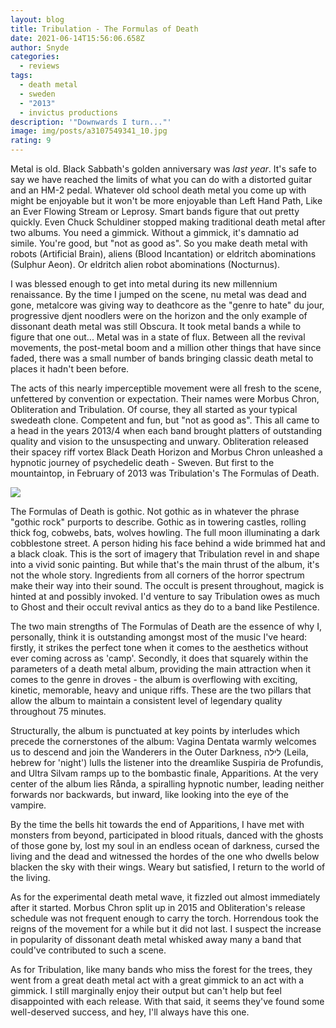 ```yaml
---
layout: blog
title: Tribulation - The Formulas of Death
date: 2021-06-14T15:56:06.658Z
author: Snyde
categories:
  - reviews
tags:
  - death metal
  - sweden
  - "2013"
  - invictus productions
description: '"Downwards I turn..."'
image: img/posts/a3107549341_10.jpg
rating: 9
---
```


Metal is old. Black Sabbath's golden anniversary was *last year*. It's safe to say we have reached the limits of what you can do with a distorted guitar and an HM-2 pedal. Whatever old school death metal you come up with might be enjoyable but it won't be more enjoyable than Left Hand Path, Like an Ever Flowing Stream or Leprosy. Smart bands figure that out pretty quickly. Even Chuck Schuldiner stopped making traditional death metal after two albums. You need a gimmick. Without a gimmick, it's damnatio ad simile. You're good, but "not as good as". So you make death metal with robots (Artificial Brain), aliens (Blood Incantation) or eldritch abominations (Sulphur Aeon). Or eldritch alien robot abominations (Nocturnus).

I was blessed enough to get into metal during its new millennium renaissance. By the time I jumped on the scene, nu metal was dead and gone, metalcore was giving way to deathcore as the "genre to hate" du jour, progressive djent noodlers were on the horizon and the only example of dissonant death metal was still Obscura. It took metal bands a while to figure that one out... Metal was in a state of flux. Between all the revival movements, the post-metal boom and a million other things that have since faded, there was a small number of bands bringing classic death metal to places it hadn't been before.

The acts of this nearly imperceptible movement were all fresh to the scene, unfettered by convention or expectation. Their names were Morbus Chron, Obliteration and Tribulation. Of course, they all started as your typical swedeath clone. Competent and fun, but "not as good as". This all came to a head in the years 2013/4 when each band brought platters of outstanding quality and vision to the unsuspecting and unwary. Obliteration released their spacey riff vortex Black Death Horizon and Morbus Chron unleashed a hypnotic journey of psychedelic death - Sweven. But first to the mountaintop, in February of 2013 was Tribulation's The Formulas of Death.

![](img/posts/a3107549341_10.jpg)

The Formulas of Death is gothic. Not gothic as in whatever the phrase "gothic rock" purports to describe. Gothic as in towering castles, rolling thick fog, cobwebs, bats, wolves howling. The full moon illuminating a dark cobblestone street. A person hiding his face behind a wide brimmed hat and a black cloak. This is the sort of imagery that Tribulation revel in and shape into a vivid sonic painting. But while that's the main thrust of the album, it's not the whole story. Ingredients from all corners of the horror spectrum make their way into their sound. The occult is present throughout, magick is hinted at and possibly invoked. I'd venture to say Tribulation owes as much to Ghost and their occult revival antics as they do to a band like Pestilence.

The two main strengths of The Formulas of Death are the essence of why I, personally, think it is outstanding amongst most of the music I've heard: firstly, it strikes the perfect tone when it comes to the aesthetics without ever coming across as 'camp'. Secondly, it does that squarely within the parameters of a death metal album, providing the main attraction when it comes to the genre in droves - the album is overflowing with exciting, kinetic, memorable, heavy and unique riffs. These are the two pillars that allow the album to maintain a consistent level of legendary quality throughout 75 minutes.

Structurally, the album is punctuated at key points by interludes which precede the cornerstones of the album: Vagina Dentata warmly welcomes us to descend and join the Wanderers in the Outer Darkness, לילה (Leila, hebrew for 'night') lulls the listener into the dreamlike Suspiria de Profundis, and Ultra Silvam ramps up to the bombastic finale, Apparitions. At the very center of the album lies Rånda, a spiralling hypnotic number, leading neither forwards nor backwards, but inward, like looking into the eye of the vampire.

By the time the bells hit towards the end of Apparitions, I have met with monsters from beyond, participated in blood rituals, danced with the ghosts of those gone by, lost my soul in an endless ocean of darkness, cursed the living and the dead and witnessed the hordes of the one who dwells below blacken the sky with their wings. Weary but satisfied, I return to the world of the living.

As for the experimental death metal wave, it fizzled out almost immediately after it started. Morbus Chron split up in 2015 and Obliteration's release schedule was not frequent enough to carry the torch. Horrendous took the reigns of the movement for a  while but it did not last. I suspect the increase in popularity of dissonant death metal whisked away many a band that could've contributed to such a scene.

As for Tribulation, like many bands who miss the forest for the trees, they went from a great death metal act with a great gimmick to an act with a gimmick. I still marginally enjoy their output but can't help but feel disappointed with each release. With that said, it seems they've found some well-deserved success, and hey, I'll always have this one.